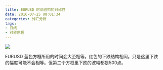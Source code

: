 ```yaml
---
title: EURUSD 时间结构的对称性
date: 2016-07-25 00:01:34
categories: 外汇分析
tags:
- 日线
- 对称原理
---
```

![](http://eurusd.qiniudn.com/152.png)

EURUSD 蓝色方框所用的时间会大至相等。红色的下跌结构相同。只是这里下跌的幅度可能不会相等。但第二个方框里下跌的波幅都是500点。
